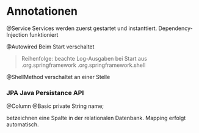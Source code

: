 Annotationen
============

@Service
Services werden zuerst gestartet und instanttiert.
Dependency-Injection funktioniert

@Autowired
Beim Start verschaltet
> Reihenfolge: beachte Log-Ausgaben bei Start
aus .org.springframework
.org.springframework.shell

@ShellMethod
verschaltet an einer Stelle






### JPA Java Persistance API
@Column
@Basic
private String name;

betzeichnen eine Spalte in der relationalen Datenbank. Mapping erfolgt automatisch.
